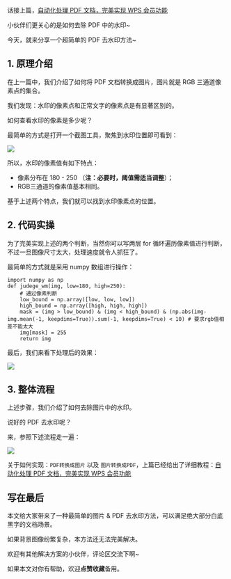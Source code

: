 
话接上篇，[自动化处理 PDF 文档，完美实现 WPS 会员功能]()

小伙伴们更关心的是如何去除 PDF 中的水印~

今天，就来分享一个超简单的 PDF 去水印方法~

## 1. 原理介绍
在上一篇中，我们介绍了如何将 PDF 文档转换成图片，图片就是 RGB 三通道像素点的集合。

我们发现：水印的像素点和正常文字的像素点是有显著区别的。

如何查看水印的像素是多少呢？

最简单的方式是打开一个截图工具，聚焦到水印位置即可看到：

![](https://axcvs2xtkbpq.objectstorage.ap-singapore-1.oci.customer-oci.com/n/axcvs2xtkbpq/b/bucket-20240802-0845/o/9a4cc98f-b549-49ad-b6ff-b1dad53d0856.jpg)


所以，水印的像素值有如下特点：
- 像素分布在 180 - 250 （**注：必要时，阈值需适当调整**）；
- RGB三通道的像素值基本相同。

基于上述两个特点，我们就可以找到水印像素点的位置。


## 2. 代码实操

为了完美实现上述的两个判断，当然你可以写两层 for 循环遍历像素值进行判断，不过一旦图像尺寸太大，处理速度就令人抓狂了。

最简单的方式就是采用 numpy 数组进行操作：

```
import numpy as np
def judege_wm(img, low=180, high=250):
    # 通过像素判断
    low_bound = np.array([low, low, low])
    high_bound = np.array([high, high, high])
    mask = (img > low_bound) & (img < high_bound) & (np.abs(img-img.mean(-1, keepdims=True)).sum(-1, keepdims=True) < 10) # 要求rgb值相差不能太大
    img[mask] = 255
    return img

```

最后，我们来看下处理后的效果：

![](https://axcvs2xtkbpq.objectstorage.ap-singapore-1.oci.customer-oci.com/n/axcvs2xtkbpq/b/bucket-20240802-0845/o/4aba0e34-340e-4505-bb46-1b249dbc2400.png)

## 3. 整体流程

上述步骤，我们介绍了如何去除图片中的水印。

说好的 PDF 去水印呢？

来，参照下述流程走一遍：

![](https://axcvs2xtkbpq.objectstorage.ap-singapore-1.oci.customer-oci.com/n/axcvs2xtkbpq/b/bucket-20240802-0845/o/697d831b-aa4e-43b2-9d8c-adf6d3cf7158.png)

关于如何实现：`PDF转换成图片` 以及 `图片转换成PDF`，上篇已经给出了详细教程：[自动化处理 PDF 文档，完美实现 WPS 会员功能]()


## 写在最后
本文给大家带来了一种最简单的图片 & PDF 去水印方法，可以满足绝大部分白底黑字的文档场景。

如果背景图像纷繁复杂，本方法还无法完美解决。

欢迎有其他解决方案的小伙伴，评论区交流下啊~

如果本文对你有帮助，欢迎**点赞收藏**备用。

